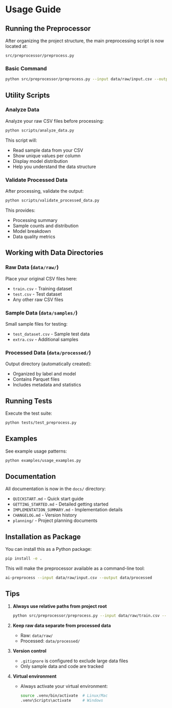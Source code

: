 # Usage Guide

## Running the Preprocessor

After organizing the project structure, the main preprocessing script is now located at:
```
src/preprocessor/preprocess.py
```

### Basic Command

```bash
python src/preprocessor/preprocess.py --input data/raw/input.csv --output data/processed
```

## Utility Scripts

### Analyze Data

Analyze your raw CSV files before processing:

```bash
python scripts/analyze_data.py
```

This script will:
- Read sample data from your CSV
- Show unique values per column
- Display model distribution
- Help you understand the data structure

### Validate Processed Data

After processing, validate the output:

```bash
python scripts/validate_processed_data.py
```

This provides:
- Processing summary
- Sample counts and distribution
- Model breakdown
- Data quality metrics

## Working with Data Directories

### Raw Data (`data/raw/`)
Place your original CSV files here:
- `train.csv` - Training dataset
- `test.csv` - Test dataset
- Any other raw CSV files

### Sample Data (`data/samples/`)
Small sample files for testing:
- `test_dataset.csv` - Sample test data
- `extra.csv` - Additional samples

### Processed Data (`data/processed/`)
Output directory (automatically created):
- Organized by label and model
- Contains Parquet files
- Includes metadata and statistics

## Running Tests

Execute the test suite:

```bash
python tests/test_preprocess.py
```

## Examples

See example usage patterns:

```bash
python examples/usage_examples.py
```

## Documentation

All documentation is now in the `docs/` directory:
- `QUICKSTART.md` - Quick start guide
- `GETTING_STARTED.md` - Detailed getting started
- `IMPLEMENTATION_SUMMARY.md` - Implementation details
- `CHANGELOG.md` - Version history
- `planning/` - Project planning documents

## Installation as Package

You can install this as a Python package:

```bash
pip install -e .
```

This will make the preprocessor available as a command-line tool:

```bash
ai-preprocess --input data/raw/input.csv --output data/processed
```

## Tips

1. **Always use relative paths from project root**
   ```bash
   python src/preprocessor/preprocess.py --input data/raw/train.csv --output data/processed
   ```

2. **Keep raw data separate from processed data**
   - Raw: `data/raw/`
   - Processed: `data/processed/`

3. **Version control**
   - `.gitignore` is configured to exclude large data files
   - Only sample data and code are tracked

4. **Virtual environment**
   - Always activate your virtual environment:
     ```bash
     source .venv/bin/activate  # Linux/Mac
     .venv\Scripts\activate     # Windows
     ```
